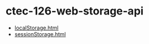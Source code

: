 # ctec-126-web-storage-api

- [localStorage.html](localStorage.html)
- [sessionStorage.html](sessionStorage.html)